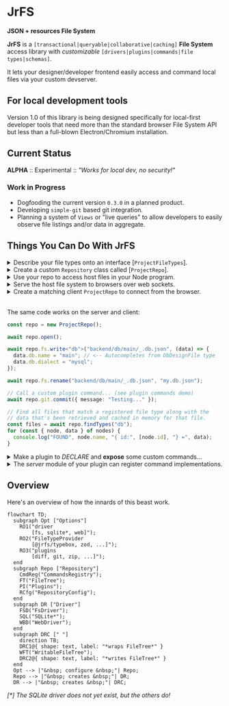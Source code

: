 # JrFS

**JSON + resources File System**

**JrFS** is a `[transactional|queryable|collaborative|caching]` **File System**
access library with _customizable_
`[drivers|plugins|commands|file types|schemas]`.

It lets your designer/developer frontend easily access and command local files
via your custom devserver.

## For local development tools

Version 1.0 of this library is being designed specifically for local-first
developer tools that need more than the standard browser File System API but
less than a full-blown Electron/Chromium installation.

## Current Status

**ALPHA** :: Experimental :: _"Works for local dev, no security!"_

### Work in Progress

- Dogfooding the current version `0.3.0` in a planned product.
- Developing `simple-git` based git integration.
- Planning a system of `Views` or "live queries" to allow developers to easily
  observe file listings and/or data in aggregate.

## Things You Can Do With JrFS

<details>
<summary style="user-select:none">
Describe your file types onto an interface
[<code>ProjectFileTypes</code>].
</summary>

<p><em>&nbsp;</em></p>

```ts
import type { FileTypeInfo } from "@jrfs/core";
import type { DbDesign } from "@/my/model/interfaces/or/someth";

/** File-types (initialize here or extend elsewhere via `declare module`) + */
interface ProjectFileTypes {
  db: DbDesignFile;
  // foo: YourFooFile;
}
/** Collection of registered project file-type specification objects. */
const ProjectFileTypes: {
  [P in keyof ProjectFileTypes]: FileTypeInfo<ProjectFileTypes[P]["meta"]>;
} = {} as any;

/** Your custom metadata for the DbDesign file type. */
interface DbDesignFileMeta {
  /** Directory layout rules. */
  dir: DirDesignMeta;
}
/** Your DbDesign file type-spec + */
const DbDesignFile: FileTypeInfo<DbDesignFileMeta> = {
  schema: DbDesign, // <-- Schema object compatible with your FileTypeProvider
  desc: "Database design",
  end: ".db.json", // <-- Match file names with this ending.
  meta: {
    dir: {
      of: {
        "tables/*": "db-table",
      },
    },
  },
};
/** DbDesign file-type data and file-type wide metadata type declaration. */
type DbDesignFile = FileType<DbDesign, DbDesignFileMeta>;

// Add our design file-type specifications to the global collection.
ProjectFileTypes.db = DbDesignFile;
```

</details>

<details>
<summary style="user-select:none">
Create a custom <code>Repository</code> class called [<code>ProjectRepo</code>].
</summary>

<p><em>&nbsp;</em></p>

```ts
import { Repository } from "@jrfs/node";
import { TypeboxFileTypes } from "@jrfs/typebox";
import { ProjectFileTypes } from "demo-shared/platform/project";

export class ProjectRepo extends Repository<ProjectFileTypes> {
  constructor(configFilePath: string) {
    super({
      driver: "fs",
      fileTypes: new TypeboxFileTypes<ProjectFileTypes>().set(ProjectFileTypes),
      fs: configFilePath,
    });
  }
}
```

</details>

<details>
<summary style="user-select:none">
Use your repo to access host files in your Node program.
</summary>

<br />
<p><em>
NOTE: Please open a discussion if you're interested in helping with a
compatible Go or Rust library!
</em></p>

```ts
const repo = new ProjectRepo(absoluteConfigFilePath);
await repo.open();

await repo.fs.write<"db">("backend/db/main/_.db.json", (data) => {
  data.db.name = "main"; // <-- Autocompletes from DbDesignFile type
  data.db.dialect = "mysql";
});

await repo.fs.rename("backend/db/main/_.db.json", "my.db.json");
```

</details>

<details>
<summary style="user-select:none">
Serve the host file system to browsers over web sockets.
</summary>

<br />
<p><em>
Using our lightweight ws integration... Other libraries and 
channel-types are also possible (e.g. REST/gRPC).
</em></p>

```ts
import { createWsServer } from "@jrfs/ws";

/** Function to call after opening repo. */
function registerSockets(repo: ProjectRepo) {
  server = createWsServer({ repo });
  server.start();
  // See labs/demo-server projectServer.ts src...
  sockets.register({
    name: "projectRepo",
    heartbeat: 12000,
    dispose,
    path: new RegExp("^" + "/" + BASE_PATH),
    wss: server.wss,
  });
}
```

</details>

<details>
<summary style="user-select:none">
Create a matching client <code>ProjectRepo</code> to connect from the browser.
</summary>

<br />
<p><em>And sprinkle in an optional IndexedDB based file cache...</em></p>

```ts
import { Repository, createWebClient } from "@jrfs/web";
import { TypeboxFileTypes } from "@jrfs/typebox";
import { createFileCache } from "@jrfs/idb";

const client = createWebClient({
  ws: "ws://localhost:40141/sockets/v1/project/repo/fs",
});

class ProjectRepo extends Repository<ProjectFileTypes> {
  constructor() {
    super({
      driver: "web",
      fileTypes: new TypeboxFileTypes<ProjectFileTypes>().set(ProjectFileTypes),
      web: {
        client,
        fileCache: createFileCache(),
      },
    });
    (this as any)[Symbol.toStringTag] = `ProjectRepo("/project/repo/")`;
  }
}
```

</details>

<br />

The same code works on the server and client:

```ts
const repo = new ProjectRepo();

await repo.open();

await repo.fs.write<"db">("backend/db/main/_.db.json", (data) => {
  data.db.name = "main"; // <-- Autocompletes from DbDesignFile type
  data.db.dialect = "mysql";
});

await repo.fs.rename("backend/db/main/_.db.json", "my.db.json");

// Call a custom plugin command... (see plugin commands demo)
await repo.git.commit({ message: "Testing..." });

// Find all files that match a registered file type along with the
// data that's been retrieved and cached in memory for that file.
const files = await repo.findTypes("db");
for (const { node, data } of nodes) {
  console.log("FOUND", node.name, "{ id:", [node.id], "} =", data);
}
```

<details>
<summary style="user-select:none">
Make a plugin to <em>DECLARE</em> and <strong>expose</strong> some custom
commands...
</summary>

<br />
<p><em>
...but implement them somewhere else, not here, in this example.
</em></p>

```ts
import { CommandType, PluginType, registerPlugin } from "@jrfs/core";

export interface GitPlugin {
  add(files?: string[]): Promise<any>;
  commit(message: string): Promise<any>;
  push(force?: boolean): Promise<any>;
}

export interface GitCommands {
  "git.add": CommandType<{ files?: string[] }, { files: string[] }>;
  "git.commit": CommandType<{ message: string }, { commit: string }>;
  "git.push": CommandType<{ force?: boolean }, { commit: string }>;
}

declare module "@jrfs/core" {
  /* eslint-disable @typescript-eslint/no-unused-vars */

  interface Commands extends GitCommands {}

  interface Plugins {
    git: PluginType<undefined>;
  }

  interface Repository<FT> {
    get git(): GitPlugin;
  }

  interface RepositoryHostConfig {
    gitPath: string;
  }
  /* eslint-enable @typescript-eslint/no-unused-vars */
}

export default registerPlugin("git", function registerGitPlugin({ repo }) {
  console.log("[GIT] Registering plugin interface...");

  const plugin = Object.freeze({
    add: async (files?) => {
      console.log("[GIT] Add...");
      return repo.exec("git.add", { files });
    },
    commit: async (message) => {
      console.log("[GIT] Commit...");
      return repo.exec("git.commit", { message });
    },
    push: async (force?) => {
      console.log("[GIT] Push...");
      return repo.exec("git.push", { force });
    },
  } satisfies GitPlugin);

  Object.defineProperty(repo, "git", {
    enumerable: true,
    value: plugin,
    writable: false,
  });
});
```

</details>

<details>
<summary style="user-select:none">
The <em>server</em> module of your plugin can register command implementations.
</summary>

<br />
<p><em>
NOTE: Commands can be implemented anywhere (client, server, library).
</em></p>

```ts
import { simpleGit } from "simple-git";
import { command, registerPlugin } from "@jrfs/core";
import registerGitPluginShared from "demo-shared/jrfs/git";

/**
 * Command implementations may be registered on any layer (client/server).
 * Drivers are responsible for executing commands or forwarding them.
 */
const gitCommands = [
  command("git.add", async function gitAdd({ files, fileTypes }, params) {
    // TODO: Run git.add via simple-git...
    return { files: ["OK!"] };
  }),
  command("git.commit", async function gitCommit({ config }, params) {
    // TODO: Run git.commit via simple-git...
    return { commit: "OK!" };
  }),
  command("git.push", async function gitPush(props, params) {
    // TODO: Run git.push via simple-git...
    return { commit: "OK!" };
  }),
];

registerPlugin("git", function registerGitPlugin(props, params) {
  // Call our shared plugin setup to declare and expose custom commands.
  registerGitPluginShared(props, params);
  // Register the actual command implementations..
  const { config, commands /*,repo*/ } = props;
  console.log("[GIT] Registering plugin host commands...");
  commands.register(gitCommands);
  config.host.gitPath = findUpGitPath(config.host.dataPath);
});
```

</details>

## Overview

Here's an overview of how the innards of this beast work.

```mermaid
flowchart TD;
  subgraph Opt ["Options"]
    RO1("driver
        [fs, sqlite*, web]");
    RO2("FileTypeProvider
        [@jrfs/typebox, zod, ...]");
    RO3("plugins
        [diff, git, zip, ...]");
  end
  subgraph Repo ["Repository"]
    CmdReg("CommandsRegistry");
    FT("FileTree");
    PI("Plugins");
    RCfg("RepositoryConfig");
  end
  subgraph DR ["Driver"]
    FSD("FsDriver");
    SQL("SQLite*");
    WBD("WebDriver");
  end
  subgraph DRC [" "]
    direction TB;
    DRC1@{ shape: text, label: "*wraps FileTree*" }
    WFT("WritableFileTree");
    DRC2@{ shape: text, label: "*writes FileTree*" }
  end
  Opt --> |"&nbsp; configure &nbsp;"| Repo;
  Repo --> |"&nbsp; creates &nbsp;"| DR;
  DR --> |"&nbsp; creates &nbsp;"| DRC;
```

_[*] The SQLite driver does not yet exist, but the others do!_
